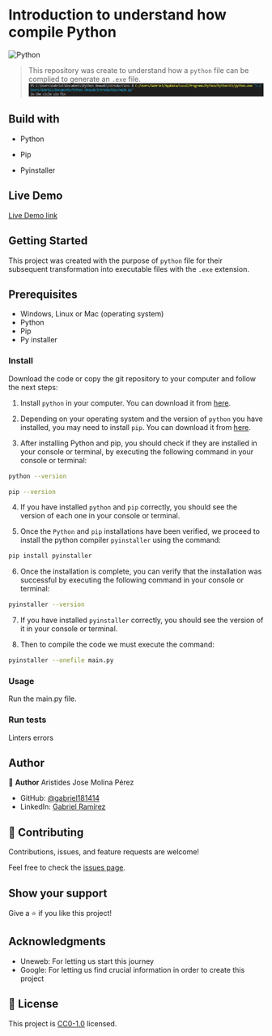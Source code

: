 # Introduction to understand how compile Python

![Python](https://img.shields.io/badge/-python-3776AB?logo=python&logoColor=white&style=plastic)

>This repository was create to understand how a `python` file can be complied to generate an `.exe` file. ![screenshot](./app_screenshot.png)

## Build with

- Python

- Pip

- Pyinstaller

## Live Demo 

[Live Demo link]()

## Getting Started

This project was created with the purpose of `python` file for their subsequent transformation into executable files with the `.exe` extension.

## Prerequisites 

- Windows, Linux or Mac (operating system)
- Python
- Pip
- Py installer 

### Install

Download the code or copy the git repository to your computer and follow the next steps:

1. Install `python` in your computer. You can download it from [here](https://www.python.org/downloads/).

2. Depending on your operating system and the version of `python` you have installed, you may need to install `pip`. You can download it from [here](https://pip.pypa.io/en/stable/installing/).

3. After installing Python and pip, you should check if they are installed in your console or terminal, by executing the following command in your console or terminal:

  ```bash
  python --version
  ```

  ```bash
  pip --version
  ```

4. If you have installed `python` and `pip` correctly, you should see the version of each one in your console or terminal.

5. Once the `Python` and `pip` installations have been verified, we proceed to install the python compiler `pyinstaller` using the command:

  ```bash
  pip install pyinstaller
  ```

6. Once the installation is complete, you can verify that the installation was successful by executing the following command in your console or terminal:

  ```bash
  pyinstaller --version
  ```

7. If you have installed `pyinstaller` correctly, you should see the version of it in your console or terminal.

8. Then to compile the code we must execute the command:

  ```bash
  pyinstaller --onefile main.py
  ```
  ### Usage

Run the main.py file.

### Run tests

Linters errors

## Author

👤 **Author**
Aristides Jose Molina Pérez

- GitHub: [@gabriel181414](https://github.com/gabriel181414)
- LinkedIn: [Gabriel Ramírez](https://www.linkedin.com/in/gabriel-ram%C3%ADrez-689452266/)

## 🤝 Contributing

Contributions, issues, and feature requests are welcome!

Feel free to check the [issues page]().

## Show your support

Give a ⭐️ if you like this project!

## Acknowledgments

- Uneweb: For letting us start this journey
- Google: For letting us find crucial information in order to create this project

## 📝 License

This project is [CC0-1.0](LICENSE) licensed.
